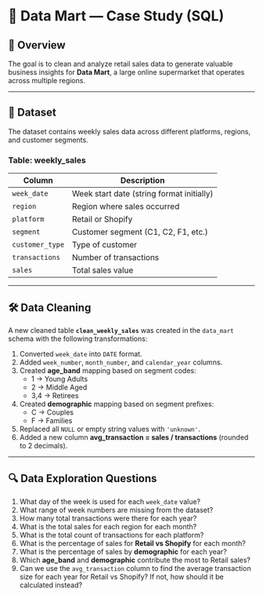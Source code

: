 # 🛒 Data Mart — Case Study (SQL)

## 📖 Overview
The goal is to clean and analyze retail sales data to generate valuable business insights for **Data Mart**, a large online supermarket that operates across multiple regions.

---

## 📂 Dataset
The dataset contains weekly sales data across different platforms, regions, and customer segments.  

### **Table: weekly_sales**
| Column        | Description |
|---------------|-------------|
| `week_date`   | Week start date (string format initially) |
| `region`      | Region where sales occurred |
| `platform`    | Retail or Shopify |
| `segment`     | Customer segment (C1, C2, F1, etc.) |
| `customer_type` | Type of customer |
| `transactions` | Number of transactions |
| `sales`        | Total sales value |

---

## 🛠️ Data Cleaning
A new cleaned table **`clean_weekly_sales`** was created in the `data_mart` schema with the following transformations:
1. Converted `week_date` into `DATE` format.  
2. Added `week_number`, `month_number`, and `calendar_year` columns.  
3. Created **age_band** mapping based on segment codes:  
   - 1 → Young Adults  
   - 2 → Middle Aged  
   - 3,4 → Retirees  
4. Created **demographic** mapping based on segment prefixes:  
   - C → Couples  
   - F → Families  
5. Replaced all `NULL` or empty string values with `'unknown'`.  
6. Added a new column **avg_transaction = sales / transactions** (rounded to 2 decimals).  

---

## 🔍 Data Exploration Questions
1. What day of the week is used for each `week_date` value?  
2. What range of week numbers are missing from the dataset?  
3. How many total transactions were there for each year?  
4. What is the total sales for each region for each month?  
5. What is the total count of transactions for each platform?  
6. What is the percentage of sales for **Retail vs Shopify** for each month?  
7. What is the percentage of sales by **demographic** for each year?  
8. Which **age_band** and **demographic** contribute the most to Retail sales?  
9. Can we use the `avg_transaction` column to find the average transaction size for each year for Retail vs Shopify? If not, how should it be calculated instead?  
